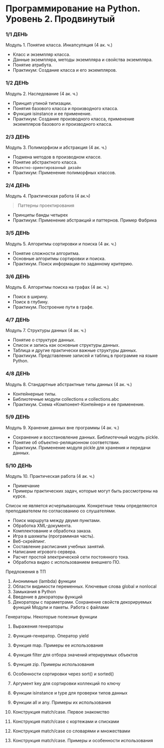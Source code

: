 # Программирование на Python. Уровень 2. Продвинутый

### 1/1 ДЕНЬ

Модуль 1. Понятие класса. Инкапсуляция  (4 ак. ч.)
* Класс и экземпляр класса.
* Данные экземпляра, методы экземпляра и свойства экземпляра.
* Понятие атрибута.
* Практикум: Создание класса и его экземпляров.

### 1/2 ДЕНЬ

Модуль 2. Наследование  (4 ак. ч.)
* Принцип утиной типизации.
* Понятия базового класса и производного класса.
* Функция isinstance и ее применение.
* Практикум: Создание производного класса, применение экземпляров базового и производного класса.

### 2/3 ДЕНЬ


Модуль 3. Полиморфизм и абстракция  (4 ак. ч.)
* Подмена методов в производном классе.
* Понятие абстрактного класса.
* `Объектно-ориентированный дизайн`
* Практикум: Применение полиморфных классов.

### 2/4 ДЕНЬ

Модуль 4. Практическая работа (4 ак.ч)
>Паттерны проектирования 
* Принципы банды четырех
* Практикум: Применение абстракций и паттернов. Пример Фабрика

### 3/5 ДЕНЬ


Модуль 5. Алгоритмы сортировки и поиска  (4 ак. ч.)
* Понятие сложности алгоритма.
* Основные алгоритмы сортировки и поиска.
* Практикум. Поиск информации по заданному критерию.

### 3/6 ДЕНЬ

Модуль 6. Алгоритмы поиска на графах  (4 ак. ч.)
* Поиск в ширину.
* Поиск в глубину.
* Практикум. Построение пути в графе.


### 4/7 ДЕНЬ

Модуль 7. Структуры данных  (4 ак. ч.)

* Понятие о структуре данных.
* Список и запись как основные структуры данных.
* Таблица и другие практически важные структуры данных.
* Практикум. Представление записей и таблиц в программе на языке Python.

### 4/8 ДЕНЬ


Модуль 8. Стандартные абстрактные типы данных  (4 ак. ч.)
* Контейнерные типы.
* Библиотечные модули collections и collections.abc
* Практикум. Схема «Компонент-Контейнер» и ее применение.

### 5/9 ДЕНЬ



Модуль 9. Хранение данных вне программы  (4 ак. ч.)
* Сохранение и восстановление данных. Библиотечный модуль pickle.
* Понятие об объектно-реляционном соответствии.
* Практикум. Применение модуля pickle для хранения и передачи данных.

### 5/10 ДЕНЬ


Модуль 10. Практическая работа  (4 ак. ч.)
* Примечание
* Примеры практических задач, которые могут быть рассмотрены на курсе. 

Список не является исчерпывающим. Конкретные темы определяются преподавателем по согласованию со слушателями.
* Поиск маршрута между двумя пунктами.
* Обработка XML-документа.
* Комплектование и обработка заказа.
* Игра в шахматы (программная часть).
* Веб-скрейпинг.
* Составление расписания учебных занятий.
* Написание игрового сервера.
* Расчет простой электрической сети постоянного тока.
* Обработка видео с использованием внешнего ПО.


Предложения в ТП



1.	Анонимные (lambda) функции
2.	Области видимости переменных. Ключевые слова global и nonlocal
3.	Замыкания в Python
4.	Введение в декораторы функций
5.	Декораторы с параметрами. Сохранение свойств декорируемых функций
Модули и пакеты. Работа с файлами




Генераторы. Некоторые полезные функции
1.	Выражения генераторы
2.	Функция-генератор. Оператор yield
3.	Функция map. Примеры ее использования
4.	Функция filter для отбора значений итерируемых объектов
5.	Функция zip. Примеры использования
6.	Особенности сортировки через sort() и sorted()
7.	Аргумент key для сортировки коллекций по ключу
8.	Функции isinstance и type для проверки типов данных
9.	Функции all и any. Примеры их использования




1.	Конструкция match/case. Первое знакомство
2.	Конструкция match/case с кортежами и списками
3.	Конструкция match/case со словарями и множествами
4.	Конструкция match/case. Примеры и особенности использования


